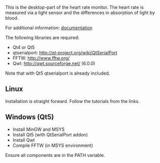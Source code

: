 This is the desktop-part of the heart rate monitor. The heart rate is measured via a light sensor and the differences in absorption of light by blood.

For additional information: [documentation](https://github.com/UbiquitousComputingSS14/Documentation)

The following libraries are required:

* Qt4 or Qt5
* qtserialport: http://qt-project.org/wiki/QtSerialPort
* FFTW: http://www.fftw.org/
* Qwt: http://qwt.sourceforge.net/ (6.0.0)

Note that with Qt5 qtserialport is already included.

## Linux
Installation is straight forward. Follow the tutorials from the links.

## Windows (Qt5)
* Install MinGW and MSYS
* Install Qt5 (with QtSerialPort addon)
* Install Qwt
* Compile FFTW (in MSYS environment)

Ensure all components are in the PATH variable.
